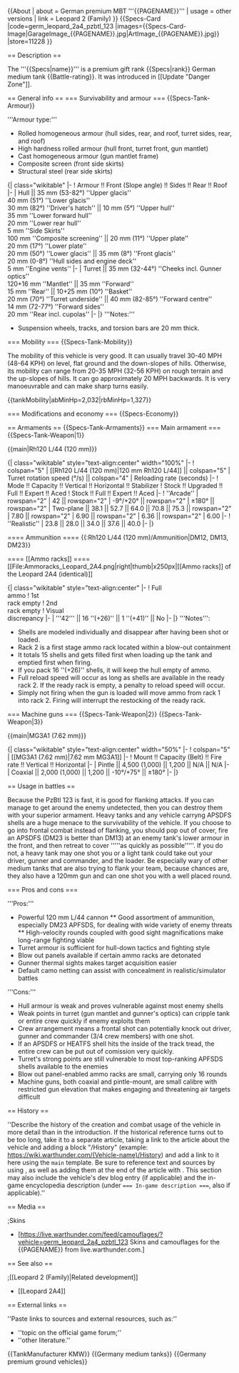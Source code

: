 {{About
| about = German premium MBT '''{{PAGENAME}}'''
| usage = other versions
| link = Leopard 2 (Family)
}}
{{Specs-Card
|code=germ_leopard_2a4_pzbtl_123
|images={{Specs-Card-Image|GarageImage_{{PAGENAME}}.jpg|ArtImage_{{PAGENAME}}.jpg}}
|store=11228
}}

== Description ==
<!-- ''In the description, the first part should be about the history of the creation and combat usage of the vehicle, as well as its key features. In the second part, tell the reader about the ground vehicle in the game. Insert a screenshot of the vehicle, so that if the novice player does not remember the vehicle by name, he will immediately understand what kind of vehicle the article is talking about.'' -->
The '''{{Specs|name}}''' is a premium gift rank {{Specs|rank}} German medium tank {{Battle-rating}}. It was introduced in [[Update "Danger Zone"]].

== General info ==
=== Survivability and armour ===
{{Specs-Tank-Armour}}
<!-- ''Describe armour protection. Note the most well protected and key weak areas. Appreciate the layout of modules as well as the number and location of crew members. Is the level of armour protection sufficient, is the placement of modules helpful for survival in combat? If necessary use a visual template to indicate the most secure and weak zones of the armour.'' -->

'''Armour type:'''

* Rolled homogeneous armour (hull sides, rear, and roof, turret sides, rear, and roof)
* High hardness rolled armour (hull front, turret front, gun mantlet)
* Cast homogeneous armour (gun mantlet frame)
* Composite screen (front side skirts)
* Structural steel (rear side skirts)

{| class="wikitable"
|-
! Armour !! Front (Slope angle) !! Sides !! Rear !! Roof
|-
| Hull || 35 mm (53-82°) ''Upper glacis'' <br> 40 mm (51°) ''Lower glacis'' <br> 30 mm (82°) ''Driver's hatch'' || 10 mm (5°) ''Upper hull'' <br> 35 mm ''Lower forward hull'' <br> 20 mm ''Lower rear hull'' <br> 5 mm ''Side Skirts'' <br> 100 mm ''Composite screening'' || 20 mm (11°) ''Upper plate'' <br> 20 mm (17°) ''Lower plate'' <br> 20 mm (50°) ''Lower glacis'' || 35 mm (8°) ''Front glacis'' <br> 20 mm (0-8°) ''Hull sides and engine deck'' <br> 5 mm ''Engine vents''
|-
| Turret || 35 mm (32-44°) ''Cheeks incl. Gunner optics'' <br> 120+16 mm ''Mantlet'' || 35 mm ''Forward'' <br> 15 mm ''Rear'' || 10+25 mm (10°) ''Basket'' <br> 20 mm (70°) ''Turret underside'' || 40 mm (82-85°) ''Forward centre'' <br> 14 mm (72-77°) ''Forward sides'' <br> 20 mm ''Rear incl. cupolas''
|-
|}
'''Notes:'''

* Suspension wheels, tracks, and torsion bars are 20 mm thick.

=== Mobility ===
{{Specs-Tank-Mobility}}
<!-- ''Write about the mobility of the ground vehicle. Estimate the specific power and manoeuvrability, as well as the maximum speed forwards and backwards.'' -->
The mobility of this vehicle is very good. It can usually travel 30-40 MPH (48-64 KPH) on level, flat ground and the down-slopes of hills. Otherwise, its mobility can range from 20-35 MPH (32-56 KPH) on rough terrain and the up-slopes of hills. It can go approximately 20 MPH backwards. It is very manoeuvrable and can make sharp turns easily.

{{tankMobility|abMinHp=2,032|rbMinHp=1,327}}

=== Modifications and economy ===
{{Specs-Economy}}

== Armaments ==
{{Specs-Tank-Armaments}}
=== Main armament ===
{{Specs-Tank-Weapon|1}}
<!-- ''Give the reader information about the characteristics of the main gun. Assess its effectiveness in a battle based on the reloading speed, ballistics and the power of shells. Do not forget about the flexibility of the fire, that is how quickly the cannon can be aimed at the target, open fire on it and aim at another enemy. Add a link to the main article on the gun: <code><nowiki>{{main|Name of the weapon}}</nowiki></code>. Describe in general terms the ammunition available for the main gun. Give advice on how to use them and how to fill the ammunition storage.'' -->
{{main|Rh120 L/44 (120 mm)}}

{| class="wikitable" style="text-align:center" width="100%"
|-
! colspan="5" | [[Rh120 L/44 (120 mm)|120 mm Rh120 L/44]] || colspan="5" | Turret rotation speed (°/s) || colspan="4" | Reloading rate (seconds)
|-
! Mode !! Capacity !! Vertical !! Horizontal !! Stabilizer
! Stock !! Upgraded !! Full !! Expert !! Aced
! Stock !! Full !! Expert !! Aced
|-
! ''Arcade''
| rowspan="2" | 42 || rowspan="2" | -9°/+20° || rowspan="2" | ±180° || rowspan="2" | Two-plane || 38.1 || 52.7 || 64.0 || 70.8 || 75.3 || rowspan="2" | 7.80 || rowspan="2" | 6.90 || rowspan="2" | 6.36 || rowspan="2" | 6.00
|-
! ''Realistic''
| 23.8 || 28.0 || 34.0 || 37.6 || 40.0
|-
|}

==== Ammunition ====
{{:Rh120 L/44 (120 mm)/Ammunition|DM12, DM13, DM23}}

==== [[Ammo racks]] ====
[[File:Ammoracks_Leopard_2A4.png|right|thumb|x250px|[[Ammo racks]] of the Leopard 2A4 (identical)]]
<!-- '''Last updated: 2.19.0.85''' -->
{| class="wikitable" style="text-align:center"
|-
! Full<br>ammo
! 1st<br>rack empty
! 2nd<br>rack empty
! Visual<br>discrepancy
|-
| '''42''' || 16&nbsp;''(+26)'' || 1&nbsp;''(+41)'' || No
|-
|}
'''Notes''':

* Shells are modeled individually and disappear after having been shot or loaded.
* Rack 2 is a first stage ammo rack located within a blow-out containment
* It totals 15 shells and gets filled first when loading up the tank and emptied first when firing.
* If you pack 16&nbsp;''(+26)'' shells, it will keep the hull empty of ammo.
* Full reload speed will occur as long as shells are available in the ready rack 2. If the ready rack is empty, a penalty to reload speed will occur.
* Simply not firing when the gun is loaded will move ammo from rack 1 into rack 2. Firing will interrupt the restocking of the ready rack.

=== Machine guns ===
{{Specs-Tank-Weapon|2}}
{{Specs-Tank-Weapon|3}}
<!-- ''Offensive and anti-aircraft machine guns not only allow you to fight some aircraft but also are effective against lightly armoured vehicles. Evaluate machine guns and give recommendations on its use.'' -->
{{main|MG3A1 (7.62 mm)}}

{| class="wikitable" style="text-align:center" width="50%"
|-
! colspan="5" | [[MG3A1 (7.62 mm)|7.62 mm MG3A1]]
|-
! Mount !! Capacity (Belt) !! Fire rate !! Vertical !! Horizontal
|-
| Pintle || 4,500 (1,000) || 1,200 || N/A || N/A
|-
| Coaxial || 2,000 (1,000) || 1,200 || -10°/+75° || ±180°
|-
|}

== Usage in battles ==
<!-- ''Describe the tactics of playing in the vehicle, the features of using vehicles in the team and advice on tactics. Refrain from creating a "guide" - do not impose a single point of view but instead give the reader food for thought. Describe the most dangerous enemies and give recommendations on fighting them. If necessary, note the specifics of the game in different modes (AB, RB, SB).'' -->
Because the PzBtl 123 is fast, it is good for flanking attacks. If you can manage to get around the enemy undetected, then you can destroy them with your superior armament. Heavy tanks and any vehicle carryng APSDFS shells are a huge menace to the survivability of the vehicle. If you choose to go into frontal combat instead of flanking, you should pop out of cover, fire an APSDFS (DM23 is better than DM13) at an enemy tank's lower armour in the front, and then retreat to cover '''''as quickly as possible'''''. If you do not, a heavy tank may one shot you or a light tank could take out your driver, gunner and commander, and the loader. Be especially wary of other medium tanks that are also trying to flank your team, because chances are, they also have a 120mm gun and can one shot you with a well placed round.

=== Pros and cons ===
<!-- ''Summarise and briefly evaluate the vehicle in terms of its characteristics and combat effectiveness. Mark its pros and cons in a bulleted list. Try not to use more than 6 points for each of the characteristics. Avoid using categorical definitions such as "bad", "good" and the like - use substitutions with softer forms such as "inadequate" and "effective".'' -->

'''Pros:'''

* Powerful 120 mm L/44 cannon
** Good assortment of ammunition, especially DM23 APFSDS, for dealing with wide variety of enemy threats
** High-velocity rounds coupled with good sight magnifications make long-range fighting viable
* Turret armour is sufficient for hull-down tactics and fighting style
* Blow out panels available if certain ammo racks are detonated
* Gunner thermal sights makes target acquisition easier
* Default camo netting can assist with concealment in realistic/simulator battles

'''Cons:'''

* Hull armour is weak and proves vulnerable against most enemy shells
* Weak points in turret (gun mantlet and gunner's optics) can cripple tank or entire crew quickly if enemy exploits them
* Crew arrangement means a frontal shot can potentially knock out driver, gunner and commander (3/4 crew members) with one shot.
* If an APSDFS or HEATFS shell hits the inside of the track tread, the entire crew can be put out of comission very quickly.
* Turret's strong points are still vulnerable to most top-ranking APFSDS shells available to the enemies
* Blow out panel-enabled ammo racks are small, carrying only 16 rounds
* Machine guns, both coaxial and pintle-mount, are small calibre with restricted gun elevation that makes engaging and threatening air targets difficult

== History ==
<!-- ''Describe the history of the creation and combat usage of the vehicle in more detail than in the introduction. If the historical reference turns out to be too long, take it to a separate article, taking a link to the article about the vehicle and adding a block "/History" (example: <nowiki>https://wiki.warthunder.com/(Vehicle-name)/History</nowiki>) and add a link to it here using the <code>main</code> template. Be sure to reference text and sources by using <code><nowiki><ref></ref></nowiki></code>, as well as adding them at the end of the article with <code><nowiki><references /></nowiki></code>. This section may also include the vehicle's dev blog entry (if applicable) and the in-game encyclopedia description (under <code><nowiki>=== In-game description ===</nowiki></code>, also if applicable).'' -->
''Describe the history of the creation and combat usage of the vehicle in more detail than in the introduction. If the historical reference turns out to be too long, take it to a separate article, taking a link to the article about the vehicle and adding a block "/History" (example: <nowiki>https://wiki.warthunder.com/(Vehicle-name)/History</nowiki>) and add a link to it here using the <code>main</code> template. Be sure to reference text and sources by using <code><nowiki><ref></ref></nowiki></code>, as well as adding them at the end of the article with <code><nowiki><references /></nowiki></code>. This section may also include the vehicle's dev blog entry (if applicable) and the in-game encyclopedia description (under <code><nowiki>=== In-game description ===</nowiki></code>, also if applicable).''

== Media ==
<!-- ''Excellent additions to the article would be video guides, screenshots from the game, and photos.'' -->

;Skins

* [https://live.warthunder.com/feed/camouflages/?vehicle=germ_leopard_2a4_pzbtl_123 Skins and camouflages for the {{PAGENAME}} from live.warthunder.com.]

== See also ==
<!-- ''Links to the articles on the War Thunder Wiki that you think will be useful for the reader, for example:''
* ''reference to the series of the vehicles;''
* ''links to approximate analogues of other nations and research trees.'' -->

;[[Leopard 2 (Family)|Related development]]

* [[Leopard 2A4]]

== External links ==
<!-- ''Paste links to sources and external resources, such as:''
* ''topic on the official game forum;''
* ''other literature.'' -->
''Paste links to sources and external resources, such as:''

* ''topic on the official game forum;''
* ''other literature.''

{{TankManufacturer KMW}}
{{Germany medium tanks}}
{{Germany premium ground vehicles}}